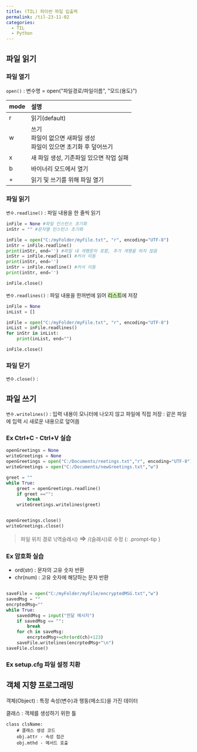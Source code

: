```yaml
---
title: (TIL) 파이썬 파일 입출력
permalink: /til-23-11-02
categories:
  - TIL
  - Python
---
```

## 파일 읽기

### 파일 열기

`open()`
: 변수명 = open("파일경로/파일이름", "모드(용도)")

| mode | 설명                                                                   |
| ---- | :---------------------------------------------------------------------- |
| r    | 읽기(default)                                                          |
| w    | 쓰기<br> 파일이 없으면 새파일 생성<br>파일이 있으면 초기화 후 덮어쓰기 |
| x    | 새 파일 생성, 기존파일 있으면 작업 실패                                |
| b    | 바이너리 모드에서 열기                                                 |
| +    | 읽기 및 쓰기를 위해 파일 열기                                                                       |

### 파일 읽기
`변수.readline()`
: 파일 내용을 한 줄씩 읽기

```python
inFile = None #파일 인스턴스 초기화
inStr = "" #문자열 인스턴스 초기화

inFile = open("C:/myFolder/myFile.txt", "r", encoding="UTF-8")
inStr = inFile.readline()
print(inStr, end='') #파일 내 개행문자 포함, 추가 개행을 하지 않음
inStr = inFile.readline() #커서 이동
print(inStr, end='') 
inStr = inFile.readline() #커서 이동
print(inStr, end='') 

inFile.close()
```

`변수.readlines()`
: 파일 내용을 한꺼번에 읽어 <span style="background:#d3f8b6">리스트</span>에 저장

```python
inFile = None
inList = []

inFile = open("C:/myFolder/myFile.txt", "r", encoding="UTF-8")
inList = inFile.readlines()
for inStr in inList:
    print(inList, end="")

inFile.close()
```

### 파일 닫기
`변수.close()`
: 

## 파일 쓰기

`변수.writelines()`
: 입력 내용이 모니터에 나오지 않고 파일에 직접 저장
: 같은 파일에 입력 시 새로운 내용으로 덮어씀

### Ex Ctrl+C - Ctrl+V 실습
```python
openGreetings = None
writeGreetings = None
openGreetings = open("C:/Documents/reetings.txt","r", encoding="UTF-8")
writeGreetings = open("C:/Documents/newGreetings.txt","w")

greet = ""
while True:
    greet = openGreetings.readline()
    if greet =="":
        break
    writeGreetings.writelines(greet)


openGreetings.close() 
writeGreetings.close()

```

> 파일 위치 경로 \\(역슬래시) <span style='font-size: 15pt; '>⇒</span> /(슬래시)로 수정 
 {: .prompt-tip }

### Ex 암호화 실습

- ord(str) : 문자의 고유 숫자 반환
- chr(num) : 고유 숫자에 해당하는 문자 반환

```python

saveFile = open("C:/myFolder/myFile/encryptedMSG.txt","w")
savedMsg = ""
encrptedMsg=""
while True:
    saveddMsg = input("전달 메시지")
    if savedMsg == "":
        break
    for ch in saveMsg:
        encrptedMsg+=chr(ord(ch)+123)     
    saveFile.writelines(encrptedMsg+"\n")
saveFile.close()


```

### Ex setup.cfg 파일 설정 치환



## 객체 지향 프로그래밍

객체(Object)
: 특정 속성(변수)과 행동(메소드)을 가진 데이터

클래스
: 객체를 생성하기 위한 틀

```
class clsName:
	# 클래스 생성 코드
	obj.attr - 속성 접근
	obj.mthd - 메서드 호출
```